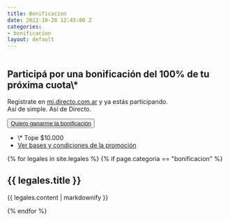 ```yaml
---
title: Bonificacion
date: 2022-10-28 12:45:00 Z
categories:
- bonificacion
layout: default
---
```


<section>
<div class="main-container moduleHeaderEspecial">
<div>
<img src="/assets/48.png" alt="">
</div>
<div class="">
<div>
<div>
<h1>Participá por una bonificación del 100% de tu próxima cuota\*</h1>
<p>Registrate en <a href="https://mi.directo.com.ar/Cuenta/Registro?utm_source=Sorteo&utm_medium=SorteoUltimaCuota" class="linkDestacado">mi.directo.com.ar</a> y ya estás participando.<br>
Así de simple. Así de Directo.
</p>
</div>
<div>
<button class="btn btn_large btnGreen btn-green__hover">
<a href="https://mi.directo.com.ar/Cuenta/Registro?utm_source=Sorteo&utm_medium=SorteoUltimaCuota"
target="_self">Quiero ganarme la bonificación</a>
</button>
</div>
</div>
<div class="moduleDetalle">
<ul class="listLegales">
<li>
\* Tope $10.000
</li>
<li>
<a href="#basesycondiciones"><i class="fa-solid fa-angle-down"></i> Ver bases y condiciones de la promoción</a>
</li>
</ul>
</div>
</div>
</div>
</section>

<section id="basesycondiciones">
    <div class="main-container moduleLegales">
        {% for legales in site.legales %}
        {% if page.categoria == "bonificacion" %}
            <h2>{{ legales.title }}</h2>
            <p>{{ legales.content | markdownify }}</p>
        {% endfor %}
    </div>
</section>